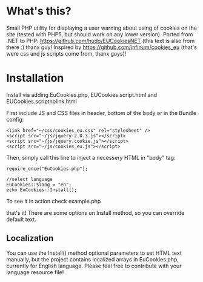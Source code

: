 # What's this?

Small PHP utility for displaying a user warning about using of cookies on the site (tested with PHP5, but should work on any lower version). Ported from .NET to PHP: https://github.com/hudo/EUCookiesNET (this text is also from there :) thanx guy! Inspired by https://github.com/infinum/cookies_eu (that's were css and js scripts come from, thanx guys)!

# Installation

Install via adding EuCookies.php, EUCookies.script.html and EUCookies.scriptnolink.html

First include JS and CSS files in header, bottom of the body or in the Bundle config:

    <link href="~/css/cookies_eu.css" rel="stylesheet" />
    <script src="~/js/jquery-2.0.3.js"></script>
    <script src="~/js/jquery.cookie.js"></script>
    <script src="~/js/cookies_eu.js"></script>
    

Then, simply call this line to inject a necessery HTML in "body" tag:

	require_once("EuCookies.php");
			
	//select language
	EuCookies::$lang = "en";
	echo EuCookies::Install();

To see it in action check example.php

that's it! There are some options on Install method, so you can override default text.


## Localization

You can use the Install() method optional parameters to set HTML text manually, but the project contains localized arrays in EuCookies.php, currently for English language. Please feel free to contribute with your language resource file!
